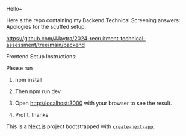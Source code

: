 Hello~

Here's the repo containing my Backend Technical Screening answers: Apologies for the scuffed setup. 

https://github.com/JJaytra/2024-recruitment-technical-assessment/tree/main/backend

Frontend Setup Instructions: 

Please run

1. npm install

2. Then npm run dev

3. Open [http://localhost:3000](http://localhost:3000) with your browser to see the result.

4. Profit, thanks

This is a [Next.js](https://nextjs.org/) project bootstrapped with [`create-next-app`](https://github.com/vercel/next.js/tree/canary/packages/create-next-app).
